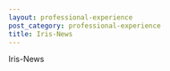 ```yaml
---
layout: professional-experience
post_category: professional-experience
title: Iris-News
---
```



Iris-News